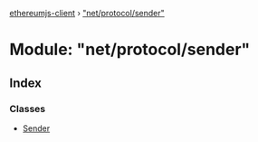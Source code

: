 [ethereumjs-client](../README.md) › ["net/protocol/sender"](_net_protocol_sender_.md)

# Module: "net/protocol/sender"

## Index

### Classes

* [Sender](../classes/_net_protocol_sender_.sender.md)
